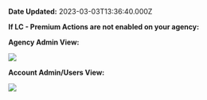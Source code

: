 **Date Updated:** 2023-03-03T13:36:40.000Z

**If LC - Premium Actions are not enabled on your agency:**  
  
  
**Agency Admin View:**

![](https://s3.amazonaws.com/cdn.freshdesk.com/data/helpdesk/attachments/production/48284976343/original/zdTrG63Fx3GOacnjYGdXKZ8QCe_wuPEZpA.png?1677829891)

**Account Admin/Users View:**

![](https://s3.amazonaws.com/cdn.freshdesk.com/data/helpdesk/attachments/production/48284977682/original/4DNCJbJOl2qmKjAFTvYvOtdvdVfHA0BcZw.png?1677830169)
  
  